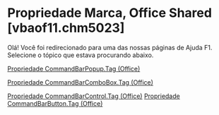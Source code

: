 
# Propriedade Marca, Office Shared [vbaof11.chm5023]

Olá! Você foi redirecionado para uma das nossas páginas de Ajuda F1. Selecione o tópico que estava procurando abaixo.

[Propriedade CommandBarPopup.Tag (Office)](http://msdn.microsoft.com/library/161b54b5-e7e6-123b-1d68-244d2b64230e%28Office.15%29.aspx)

[Propriedade CommandBarComboBox.Tag (Office)](http://msdn.microsoft.com/library/0bc1957b-aa17-aaa6-e416-26db0a34f342%28Office.15%29.aspx)

[Propriedade CommandBarControl.Tag (Office)](http://msdn.microsoft.com/library/d528c260-09dc-9cb2-d8ce-8476f91ebc7b%28Office.15%29.aspx)
[Propriedade CommandBarButton.Tag (Office)](http://msdn.microsoft.com/library/c73a12a8-8b20-1e32-ad98-ae0bb3b1daed%28Office.15%29.aspx)

